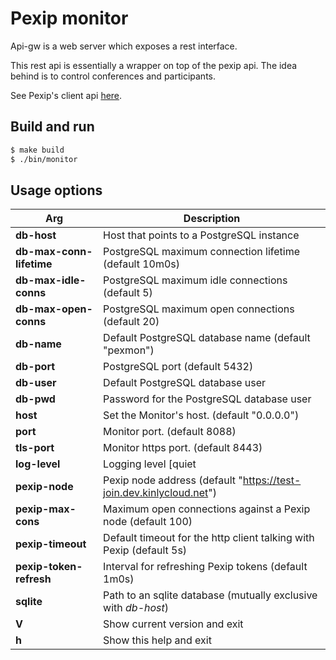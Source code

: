 Pexip monitor
============

Api-gw is a web server which exposes a rest interface. 

This rest api is essentially a wrapper on top of the pexip api. The idea behind is to control conferences and participants.

See Pexip's client api [here](https://docs.pexip.com/api_client/api_rest.htm).

Build and run
-------------

```sh
$ make build
$ ./bin/monitor
```

Usage options
-------------

|       Arg           |Description                                             
|---------------------|-------------------------------------------------------------------------|
|**db-host**		      |Host that points to a PostgreSQL instance                            |     								  
|**db-max-conn-lifetime** |PostgreSQL maximum connection lifetime (default 10m0s)               |
|**db-max-idle-conns**    |PostgreSQL maximum idle connections (default 5)                      |                          
|**db-max-open-conns**    |PostgreSQL maximum open connections (default 20)                     |
|**db-name**			  |Default PostgreSQL database name (default "pexmon")                  |
|**db-port**			  |PostgreSQL port (default 5432)                                       |
|**db-user**              |Default PostgreSQL database user                                     | 	
|**db-pwd** 			  |Password for the PostgreSQL database user                            |
|**host** 				  |Set the Monitor's host. (default "0.0.0.0")   			            |
|**port** 				  |Monitor port. (default 8088)    							            |
|**tls-port**			  |Monitor https port. (default 8443) 						            |
|**log-level**            |Logging level [quiet|debug|info|warning|error] (default "debug")     |
|**pexip-node**           |Pexip node address (default "https://test-join.dev.kinlycloud.net")  |
|**pexip-max-cons**       |Maximum open connections against a Pexip node (default 100)          |
|**pexip-timeout**        |Default timeout for the http client talking with Pexip (default 5s)  |
|**pexip-token-refresh**  |Interval for refreshing Pexip tokens (default 1m0s)                  |
|**sqlite**               |Path to an sqlite database (mutually exclusive with *db-host*)       |
|**V**    				  |Show current version and exit                                        |
|**h**    				  |Show this help and exit                                              |

